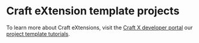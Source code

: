 # Craft eXtension template projects

To learn more about Craft eXtensions, visit the [Craft X developer portal](https://developer.craft.do) our [project template tutorials](https://documentation.developer.craft.do/extensions/tools/project-templates).
